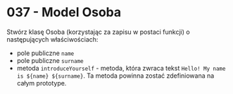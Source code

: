 # 037 - Model Osoba

Stwórz klasę Osoba (korzystając za zapisu w postaci funkcji) o następujących właściwościach:

- pole publiczne `name`
- pole publiczne `surname`
- metoda `introduceYourself` - metoda, która zwraca tekst `Hello! My name is ${name} ${surname}`. Ta
  metoda powinna zostać zdefiniowana na całym prototype.
